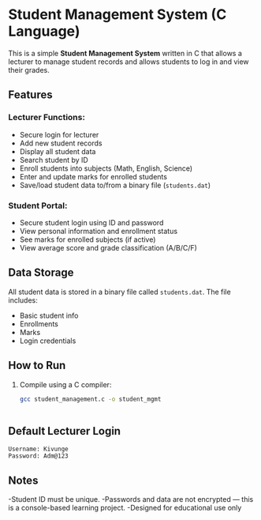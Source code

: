 #  Student Management System (C Language)

This is a simple **Student Management System** written in C that allows a lecturer to manage student records and allows students to log in and view their grades.

## Features

### Lecturer Functions:
- Secure login for lecturer
- Add new student records
- Display all student data
- Search student by ID
- Enroll students into subjects (Math, English, Science)
- Enter and update marks for enrolled students
- Save/load student data to/from a binary file (`students.dat`)

### Student Portal:
- Secure student login using ID and password
- View personal information and enrollment status
- See marks for enrolled subjects (if active)
- View average score and grade classification (A/B/C/F)

## Data Storage
All student data is stored in a binary file called `students.dat`. The file includes:
- Basic student info
- Enrollments
- Marks
- Login credentials

## How to Run
1. Compile using a C compiler:
   ```bash
   gcc student_management.c -o student_mgmt
  
## Default Lecturer Login
    Username: Kivunge
    Password: Adm@123
## Notes
-Student ID must be unique.
-Passwords and data are not encrypted — this is a console-based learning project.
-Designed for educational use only
